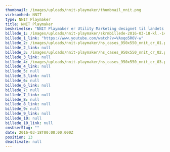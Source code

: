 ```yaml
---
thumbnail: /images/uploads/nnit-playmaker/thumbnail_nnit.png
virksomhed: NNIT
type: NNIT Playmaker
title: NNIT Playmaker
beskrivelse: "NNIT Playmaker er Utility Marketing designet til landets mest indflydelsesrige CIOs. En fysisk taktiktavle danner grundlag for relationsudvidende møder, der naturligt bringer outsourcing i spil og skaber imponerende resultater for NNIT. "
billede_1: /images/uploads/nnit-playmaker/skrmbillede-2016-03-18-kl.-14.38.44.png
billede_1_link: "https://www.youtube.com/watch?v=VAoqo5R6V-w"
billede_2: /images/uploads/nnit-playmaker/hs_cases_950x550_nnit_cr_01.png
billede_2_link: null
billede_3: /images/uploads/nnit-playmaker/hs_cases_950x550_nnit_cr_02.png
billede_3_link: null
billede_4: /images/uploads/nnit-playmaker/hs_cases_950x550_nnit_cr_03.png
billede_4_link: null
billede_5: null
billede_5_link: null
billede_6: null
billede_6_link: null
billede_7: null
billede_7_link: null
billede_8: null
billede_8_link: null
billede_9: null
billede_9_link: null
billede_10: null
billede_10_link: null
cmsUserSlug: ""
date: 2016-03-18T00:00:00.000Z
position: 13
deactivate: null
---
```


